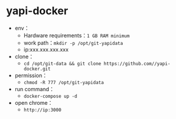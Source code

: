 # yapi-docker

- env：
  - Hardware requirements：`1 GB RAM minimum`
  - work path：`mkdir -p /opt/git-yapidata`
  - ip:xxx.xxx.xxx.xxx
- clone：
  - `cd /opt/git-data && git clone https://github.com//yapi-docker.git`
- permission：
  - `chmod -R 777 /opt/git-yapidata`
- run command：
  - `docker-compose up -d`
- open chrome：
  - `http://ip:3000`